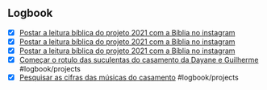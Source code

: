 

## Logbook
- [x] [Postar a leitura bíblica do projeto 2021 com a Bíblia no instagram](things:///show?id=UhgMYYEVXpjTofPzAUdBSg)
- [x] [Postar a leitura bíblica do projeto 2021 com a Bíblia no instagram](things:///show?id=B2iQnscGmUHr1a1tvtNUkF)
- [x] [Postar a leitura bíblica do projeto 2021 com a Bíblia no instagram](things:///show?id=Vk7eaJTUtAj35tCvMKassq)
- [x] [Começar o rotulo das suculentas do casamento da Dayane e Guilherme](things:///show?id=6nbaUaRyHfuTvptUaS6ZRH) #logbook/projects
- [x] [Pesquisar as cifras das músicas do casamento](things:///show?id=X8foLcB1Viy2PUhhxpJHhq) #logbook/projects